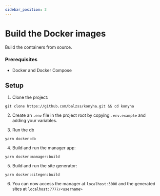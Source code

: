 ```yaml
---
sidebar_position: 2
---
```


# Build the Docker images

Build the containers from source.

### Prerequisites

- Docker and Docker Compose

## Setup

1. Clone the project:

```
git clone https://github.com/balzss/konyha.git && cd konyha
```

2. Create an `.env` file in the project root by copying `.env.example` and adding your variables.

3. Run the db

```
yarn docker:db
```

4. Build and run the manager app:

```
yarn docker:manager:build
```

5. Build and run the site generator:

```
yarn docker:sitegen:build
```

6. You can now access the manager at `localhost:3000` and the generated sites at `localhost:7777/<username>`
